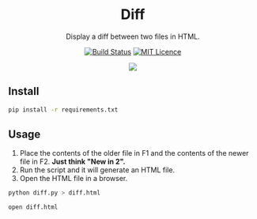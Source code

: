 <div align="center">

# Diff

Display a diff between two files in HTML.

[![Build Status](https://travis-ci.org/Justintime50/diff.svg?branch=master)](https://travis-ci.org/Justintime50/diff)
[![MIT Licence](https://badges.frapsoft.com/os/mit/mit.svg?v=103)](https://opensource.org/licenses/mit-license.php)

<img src="assets/showcase.png">

</div>

## Install

```bash
pip install -r requirements.txt
```

## Usage

1) Place the contents of the older file in F1 and the contents of the newer file in F2. **Just think "New in 2".**
2) Run the script and it will generate an HTML file.
3) Open the HTML file in a browser.

```bash
python diff.py > diff.html

open diff.html
```
